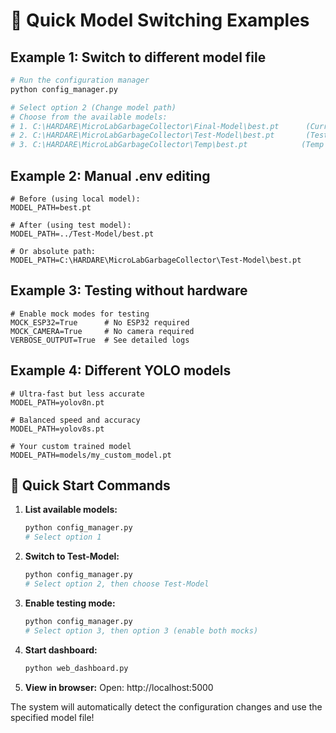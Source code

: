 # 🔄 Quick Model Switching Examples

## Example 1: Switch to different model file
```bash
# Run the configuration manager
python config_manager.py

# Select option 2 (Change model path)
# Choose from the available models:
# 1. C:\HARDARE\MicroLabGarbageCollector\Final-Model\best.pt      (Current model)
# 2. C:\HARDARE\MicroLabGarbageCollector\Test-Model\best.pt       (Test model)
# 3. C:\HARDARE\MicroLabGarbageCollector\Temp\best.pt            (Temp model)
```

## Example 2: Manual .env editing
```env
# Before (using local model):
MODEL_PATH=best.pt

# After (using test model):
MODEL_PATH=../Test-Model/best.pt

# Or absolute path:
MODEL_PATH=C:\HARDARE\MicroLabGarbageCollector\Test-Model\best.pt
```

## Example 3: Testing without hardware
```env
# Enable mock modes for testing
MOCK_ESP32=True      # No ESP32 required
MOCK_CAMERA=True     # No camera required
VERBOSE_OUTPUT=True  # See detailed logs
```

## Example 4: Different YOLO models
```env
# Ultra-fast but less accurate
MODEL_PATH=yolov8n.pt

# Balanced speed and accuracy
MODEL_PATH=yolov8s.pt

# Your custom trained model
MODEL_PATH=models/my_custom_model.pt
```

## 🚀 Quick Start Commands

1. **List available models:**
   ```bash
   python config_manager.py
   # Select option 1
   ```

2. **Switch to Test-Model:**
   ```bash
   python config_manager.py
   # Select option 2, then choose Test-Model
   ```

3. **Enable testing mode:**
   ```bash
   python config_manager.py
   # Select option 3, then option 3 (enable both mocks)
   ```

4. **Start dashboard:**
   ```bash
   python web_dashboard.py
   ```

5. **View in browser:**
   Open: http://localhost:5000

The system will automatically detect the configuration changes and use the specified model file!